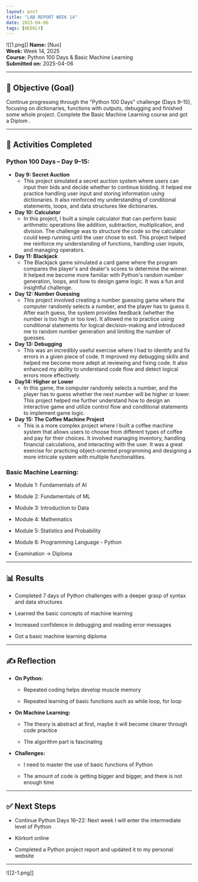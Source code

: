 ```yaml
---
layout: post
title: "LAB REPORT WEEK 14"
date: 2025-04-06
tags: [WEEKLY]
---
```


![[1.png]]
**Name:** [Nuo]  
**Week:** Week 14, 2025  
**Course:** Python 100 Days & Basic Machine Learning  
**Submitted on:** 2025-04-06

---

## 📍 **Objective (Goal)**

Continue progressing through the "Python 100 Days" challenge (Days 9–15), focusing on dictionaries, functions with outputs, debugging and finished some whole project. Complete the Basic Machine Learning course and got a Diplom .

---

## 🧠 **Activities Completed**

### Python 100 Days – Day 9–15:

- **Day 9: Secret Auction**
  - This project simulated a secret auction system where users can input their bids and decide whether to continue bidding. It helped me practice handling user input and storing information using dictionaries. It also reinforced my understanding of conditional statements, loops, and data structures like dictionaries.
- **Day 10: Calculator**
  - In this project, I built a simple calculator that can perform basic arithmetic operations like addition, subtraction, multiplication, and division. The challenge was to structure the code so the calculator could keep running until the user chose to exit. This project helped me reinforce my understanding of functions, handling user inputs, and managing operators.
- **Day 11: Blackjack**
  - The Blackjack game simulated a card game where the program compares the player's and dealer's scores to determine the winner. It helped me become more familiar with Python's random number generation, loops, and how to design game logic. It was a fun and insightful challenge.
- **Day 12: Number Guessing**
  - This project involved creating a number guessing game where the computer randomly selects a number, and the player has to guess it. After each guess, the system provides feedback (whether the number is too high or too low). It allowed me to practice using conditional statements for logical decision-making and introduced me to random number generation and limiting the number of guesses.
- **Day 13: Debugging**
  - This was an incredibly useful exercise where I had to identify and fix errors in a given piece of code. It improved my debugging skills and helped me become more adept at reviewing and fixing code. It also enhanced my ability to understand code flow and detect logical errors more effectively.
- **Day14: Higher or Lower**
  - In this game, the computer randomly selects a number, and the player has to guess whether the next number will be higher or lower. This project helped me further understand how to design an interactive game and utilize control flow and conditional statements to implement game logic.
- **Day 15: The Coffee Machine Project**
  - This is a more complex project where I built a coffee machine system that allows users to choose from different types of coffee and pay for their choices. It involved managing inventory, handling financial calculations, and interacting with the user. It was a great exercise for practicing object-oriented programming and designing a more intricate system with multiple functionalities.

### Basic Machine Learning:

- Module 1: Fundamentals of AI
    
- Module 2: Fundamentals of ML
    
- Module 3: Introduction to Data
    
- Module 4: Mathematics
    
- Module 5: Statistics and Probability
    
- Module 6: Programming Language - Python
    
- Examination ->  Diploma
    
---

## 📊 **Results**

- Completed 7 days of Python challenges with a deeper grasp of syntax and data structures
    
- Learned the basic concepts of machine learning
    
- Increased confidence in debugging and reading error messages
    
- Got a basic machine learning diploma
    

---

## ✍️ **Reflection**

- **On Python:**
    
    - Repeated coding helps develop muscle memory
        
    - Repeated learning of basic functions such as while loop, for loop
        
- **On Machine Learning:**
    
    - The theory is abstract at first, maybe it will become clearer through code practice
        
    - The algorithm part is fascinating
        
- **Challenges:**
    
    - I need to master the use of basic functions of Python
        
    - The amount of code is getting bigger and bigger, and there is not enough time
        

---

## ✅ **Next Steps**

- Continue Python Days 16–22: Next week I will enter the intermediate level of Python
    
- Körkort online
    
- Completed a Python project report and updated it to my personal website
    

---
![[2-1.png]]